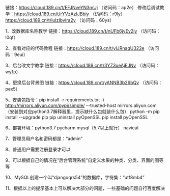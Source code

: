 链接：https://cloud.189.cn/t/EFJNveYN3mUj （访问码：ap2e）
修改后调试教学：https://cloud.189.cn/t/rYVzAzIJBbiy （访问码：r9ly）
https://cloud.189.cn/t/iuIzIbvIra2y （访问码：60ys）

1、改数据库名称教学
链接：https://cloud.189.cn/t/nUFb6jyEv2iy （访问码：l0qf）

2、查看对应的代码教程
链接：https://cloud.189.cn/t/yIJRnaqU322e （访问码：9eui）

3、后台改文字教学
链接：https://cloud.189.cn/t/3YZ3ueAjEJNv （访问码：wy1p）

4、更换后台背景图
链接：https://cloud.189.cn/t/yANNB3b26bQv （访问码：pex5）

5、安装包指令：pip install -r requirements.txt -i http://mirrors.aliyun.com/pypi/simple/   --trusted-host mirrors.aliyun.com （安装到对应python3.7解释器里，提示缺什么包就装什么包）
python -m pip install --upgrade pip
pip uninstall pyOpenSSL
pip install pyOpenSSL

6、部署环境：python3.7  pycharm   mysql（5.7以上就行）  navicat

7、管理员用户名和密码都是：“admin”

8、普通用户需要注册登录才可以

9、可以根据自己的情况在”后台管理系统“自定义水果的种类、分类、界面的图等等

10、MySQL创建一个叫“djangoqrs54”的数据库，字符集：“utf8mb4”

11、根据以上的提示基本上可以解决大部分的问题，一些基础的问题自行百度解决
